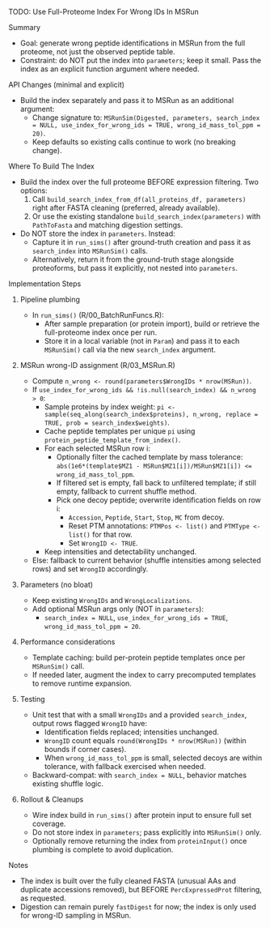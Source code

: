 TODO: Use Full-Proteome Index For Wrong IDs In MSRun

Summary
- Goal: generate wrong peptide identifications in MSRun from the full proteome, not just the observed peptide table.
- Constraint: do NOT put the index into `parameters`; keep it small. Pass the index as an explicit function argument where needed.

API Changes (minimal and explicit)
- Build the index separately and pass it to MSRun as an additional argument:
  - Change signature to: `MSRunSim(Digested, parameters, search_index = NULL, use_index_for_wrong_ids = TRUE, wrong_id_mass_tol_ppm = 20)`.
  - Keep defaults so existing calls continue to work (no breaking change).

Where To Build The Index
- Build the index over the full proteome BEFORE expression filtering. Two options:
  1) Call `build_search_index_from_df(all_proteins_df, parameters)` right after FASTA cleaning (preferred, already available).
  2) Or use the existing standalone `build_search_index(parameters)` with `PathToFasta` and matching digestion settings.
- Do NOT store the index in `parameters`. Instead:
  - Capture it in `run_sims()` after ground-truth creation and pass it as `search_index` into `MSRunSim()` calls.
  - Alternatively, return it from the ground-truth stage alongside proteoforms, but pass it explicitly, not nested into `parameters`.

Implementation Steps
1) Pipeline plumbing
   - In `run_sims()` (R/00_BatchRunFuncs.R):
     - After sample preparation (or protein import), build or retrieve the full-proteome index once per run.
     - Store it in a local variable (not in `Param`) and pass it to each `MSRunSim()` call via the new `search_index` argument.

2) MSRun wrong-ID assignment (R/03_MSRun.R)
   - Compute `n_wrong <- round(parameters$WrongIDs * nrow(MSRun))`.
   - If `use_index_for_wrong_ids && !is.null(search_index) && n_wrong > 0`:
     - Sample proteins by index weight: `pi <- sample(seq_along(search_index$proteins), n_wrong, replace = TRUE, prob = search_index$weights)`.
     - Cache peptide templates per unique `pi` using `protein_peptide_template_from_index()`.
     - For each selected MSRun row i:
       - Optionally filter the cached template by mass tolerance: `abs(1e6*(template$MZ1 - MSRun$MZ1[i])/MSRun$MZ1[i]) <= wrong_id_mass_tol_ppm`.
       - If filtered set is empty, fall back to unfiltered template; if still empty, fallback to current shuffle method.
       - Pick one decoy peptide; overwrite identification fields on row i:
         - `Accession`, `Peptide`, `Start`, `Stop`, `MC` from decoy.
         - Reset PTM annotations: `PTMPos <- list()` and `PTMType <- list()` for that row.
         - Set `WrongID <- TRUE`.
     - Keep intensities and detectability unchanged.
   - Else: fallback to current behavior (shuffle intensities among selected rows) and set `WrongID` accordingly.

3) Parameters (no bloat)
   - Keep existing `WrongIDs` and `WrongLocalizations`.
   - Add optional MSRun args only (NOT in `parameters`):
     - `search_index = NULL`, `use_index_for_wrong_ids = TRUE`, `wrong_id_mass_tol_ppm = 20`.

4) Performance considerations
   - Template caching: build per-protein peptide templates once per `MSRunSim()` call.
   - If needed later, augment the index to carry precomputed templates to remove runtime expansion.

5) Testing
   - Unit test that with a small `WrongIDs` and a provided `search_index`, output rows flagged `WrongID` have:
     - Identification fields replaced; intensities unchanged.
     - `WrongID` count equals `round(WrongIDs * nrow(MSRun))` (within bounds if corner cases).
     - When `wrong_id_mass_tol_ppm` is small, selected decoys are within tolerance, with fallback exercised when needed.
   - Backward-compat: with `search_index = NULL`, behavior matches existing shuffle logic.

6) Rollout & Cleanups
   - Wire index build in `run_sims()` after protein input to ensure full set coverage.
   - Do not store index in `parameters`; pass explicitly into `MSRunSim()` only.
   - Optionally remove returning the index from `proteinInput()` once plumbing is complete to avoid duplication.

Notes
- The index is built over the fully cleaned FASTA (unusual AAs and duplicate accessions removed), but BEFORE `PercExpressedProt` filtering, as requested.
- Digestion can remain purely `fastDigest` for now; the index is only used for wrong-ID sampling in MSRun.

